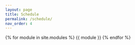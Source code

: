 ```yaml
---
layout: page
title: Schedule
permalink: /schedule/
nav_order: 4
---
```


{% for module in site.modules %} {{ module }} {% endfor %}